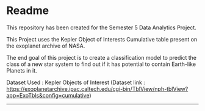 # Readme
This repository has been created for the Semester 5 Data Analytics Project.

This Project uses the Kepler Object of Interests Cumulative table present on the exoplanet archive of NASA.

The end goal of this project is to create a classification model to predict the class of a new star system to find out if it has potential to contain Earth-like Planets in it.

Dataset Used : Kepler Objects of Interest (Dataset link : https://exoplanetarchive.ipac.caltech.edu/cgi-bin/TblView/nph-tblView?app=ExoTbls&config=cumulative)

---
